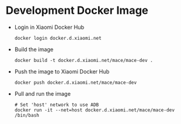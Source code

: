 Development Docker Image
========

* Login in Xiaomi Docker Hub

  ```
  docker login docker.d.xiaomi.net
  ```

* Build the image

  ```
  docker build -t docker.d.xiaomi.net/mace/mace-dev .
  ```

* Push the image to Xiaomi Docker Hub

  ```
  docker push docker.d.xiaomi.net/mace/mace-dev
  ```

* Pull and run the image

  ```
  # Set 'host' network to use ADB
  docker run -it --net=host docker.d.xiaomi.net/mace/mace-dev /bin/bash
  ```
